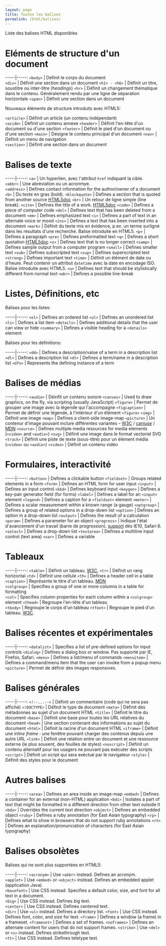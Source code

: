 ```yaml
---
layout: page
title: Toutes les balises
permalink: /html/balises/
---
```


Liste des balises HTML disponibles


Eléments de structure d'un document
===

-----|-----:
`<body>` | Définit le corps du document  
`<div>` | Définit une section dans un document
`<h1> - <h6>` | Définit un titre, soustitre ou inter-titre (*headings*)
`<hr>` | Définit un changement thématique dans le contenu. Généralement rendu par une ligne de séparation horizontale 
`<span>` | Définit une section dans un document

Nouveaux éléments de structure introduits avec HTML5:

`<article>` | Définit un article (un contenu indépendant)  
`<aside>` | Définit un contenu annexe 
`<header>` | Définit l'en-tête d'un document ou d'une section
`<footer>` | Définit le pied d'un document ou d'une section 
`<main>` | Désigne le contenu principal d'un document 
`<nav>` | Définit un menu de navigation  
`<section>` | Définit une section dans un document

Balises de texte
===

-----|-----:
`<a>` | Un hyperlien, avec l'attribut `href` indiquant la cible.  
`<abbr>` | Une abréviation ou un acronmye.  
`<address>` | Defines contact information for the author/owner of a document
`<b>` | Du texte en gras (bold).
`<blockquote>` | Defines a section that is quoted from another source [HTML5doc](http://html5doctor.com/cite-and-blockquote-reloaded/)
`<br>` | Un retour de ligne simple (line break).
`<cite>` | Defines the title of a work. [HTML5doc](http://html5doctor.com/cite-and-blockquote-reloaded/)
`<code>` | Defines a piece of computer code
`<del>` | Defines text that has been deleted from a document
`<em>` | Defines emphasized text 
`<i>` | Defines a part of text in an alternate voice or mood
`<ins>` | Defines a text that has been inserted into a document
`<mark>` | Définit du texte mis en évidence, p.ex. un terme surligné dans les résultats d'une recherche. Balise introduite en HTML5.
`<p>` | Defines a paragraph
`<pre>` | Defines preformatted text
`<q>` | Defines a short quotation [HTML5doc](http://html5doctor.com/cite-and-blockquote-reloaded/)
`<s>` | Defines text that is no longer correct
`<samp>` | Defines sample output from a computer program
`<small>` | Defines smaller text
`<sub>` | Defines subscripted text
`<sup>` | Defines superscripted text
`<strong>` | Defines important text
`<time>` | Définit un élément de date ou d'heure. Peut contenir un attribut `datetime` avec la date en encodage ISO. Balise introduite avec HTML5.
`<u>` | Defines text that should be stylistically different from normal text
`<wbr>` | Defines a possible line-break

Listes, Définitions, etc
===

Balises pour les listes:

-----|-----:
`<ol>` | Defines an ordered list
`<ul>` | Defines an unordered list
`<li>` | Defines a list item
`<details>` | Defines additional details that the user can view or hide
`<summary>` | Defines a visible heading for a `<details>` element

Balises pour les définitions:

-----|-----:
`<dd>` | Defines a description/value of a term in a description list
`<dl>` | Defines a description list
`<dt>` | Defines a term/name in a description list
`<dfn>` | Represents the defining instance of a term

Balises de médias
===

-----|-----:
`<audio>` | Déinfit un contenu sonore
`<canvas>` | Used to draw graphics, on the fly, via scripting (usually JavaScript)
`<figure>` | Permet de grouper une image avec la légende qui l'accompagne
`<figcaption>` | Permet de définir une légende, à l'intérieur d'un élément `<figure>`
`<img>` | Définit une image
`<map>` | Defines a client-side image-map
`<picture>` | Un contenur d'image pouvant inclure différentes variantes – [W3C](http://w3c.github.io/html/semantics-embedded-content.html#the-picture-element) / [caniuse](http://caniuse.com/#search=picture) / [MDN](https://developer.mozilla.org/fr/docs/Web/HTML/Element/picture)
`<source>` | Defines multiple media resources for media elements (`<video>` and `<audio>`)
`<svg>` | Définit une image dans le format vectoriel SVG
`<track>` | Définit une piste de texte (sous-titre) pour un élément média (`<video>` ou `<audio>`)
`<video>` | Définit un contenu vidéo

Formulaires, interactivité
===

-----|-----:
`<button>` | Defines a clickable button
`<fieldset>` | Groups related elements in a form
`<form>` | Defines an HTML form for user input
`<input>` | Defines an input control
`<kbd>` | Defines keyboard input
`<keygen>` | Defines a key-pair generator field (for forms)
`<label>` | Defines a label for an `<input>` element
`<legend>` | Defines a caption for a `<fieldset>` element
`<meter>` | Defines a scalar measurement within a known range (a gauge)
`<optgroup>` | Defines a group of related options in a drop-down list
`<option>` | Defines an option in a drop-down list
`<output>` | Defines the result of a calculation
`<param>` | Defines a parameter for an object
`<progress>` | Indique l'état d'avancement d'un travail (barre de progression). [support](http://caniuse.com/#feat=progress) dès IE10, Safari 6.
`<select>` | Defines a drop-down list
`<textarea>` | Defines a multiline input control (text area)
`<var>` | Defines a variable

Tableaux
===

-----|-----:
`<table>` | Définit un tableau. [W3C](https://www.w3.org/community/webed/wiki/HTML/Elements/table), 
`<tr>` | Définit un rang horizontal 
`<td>` | Définit une cellule 
`<th>` | Defines a header cell in a table  
`<caption>` | Représente le titre d'un tableau. [MDN](https://developer.mozilla.org/fr/docs/Web/HTML/Element/caption)  
 `<colgroup>` | Specifies a group of one or more columns in a table for formatting  
`<col>` | Specifies column properties for each column within a `<colgroup>` element 
`<thead>` | Regroupe l'en-tête d'un tableau  
`<tbody>` | Regroupe le corps d'un tableau
`<tfoot>` | Regroupe le pied d'un tableau. [W3C](https://www.w3.org/community/webed/wiki/HTML/Elements/tfoot). 

Balises récentes et expérimentales
===

-----|-----:
`<datalist>` | Specifies a list of pre-defined options for input controls
`<dialog>` | Defines a dialog box or window. Pas supporté par IE, Firefox, Safari.
`<menu>` | Defines a list/menu of commands
`<menuitem>` | Defines a command/menu item that the user can invoke from a popup menu
 `<picture>` | Permet de définir des images responsives.

Balises générales
===

-----|-----:
`<!--...-->` | Définit un commentaire (code qui ne sera pas affiché)
`<!DOCTYPE>` | Définit le type de document
`<meta>` | Définit des métadonnes au sujet d'un document HTML
`<title>` | Définit le titre du document
`<base>` | Définit une base pour toutes les URL relatives du document
`<head>` | Une section contenant des informations au sujet du document
`<html>` | Définit la racine d'un document HTML
`<iframe>` | Définit une *inline frame* : une fenêtre pouvant charger des contenus depuis une autre URL
`<link>` | Définit une relation entre un document et une ressource externe (le plus souvent, des feuilles de styles)
`<noscript>` | Définit un contenu alternatif pour les usagers ne pouvant pas exécuter des scripts
`<script>` | Définit un script qui sera exéctué par le navigateur
`<style>` | Définit des styles pour le document 


Autres balises
===

-----|-----:
`<area>` | Defines an area inside an image-map
`<embed>` | Defines a container for an external (non-HTML) application
`<bdi>` | Isolates a part of text that might be formatted in a different direction from other text outside it
`<bdo>` | Overrides the current text direction
`<object>` | Defines an embedded object
`<ruby>` | Defines a ruby annotation (for East Asian typography)
`<rp>` | Defines what to show in browsers that do not support ruby annotations
`<rt>` | Defines an explanation/pronunciation of characters (for East Asian typography)

Balises obsolètes
===

Balises qui ne sont plus supportées en HTML5:

-----|-----:
`<acronym>` | Use `<abbr>` instead. Defines an acronym.  
`<applet>` | Use `<embed>` or `<object>` instead. Defines an embedded applet (application Java).  
`<basefont>` | Use CSS instead. Specifies a default color, size, and font for all text in a document.  
`<big>` | Use CSS instead. Defines big text.  
`<center>` | Use CSS instead. Defines centered text.  
`<dir>` | Use `<ul>` instead. Defines a directory list. 
`<font>` | Use CSS instead. Defines font, color, and size for text.
`<frame>` | Defines a window (a frame) in a frameset.
`<frameset>` | Defines a set of frames.
`<noframes>` | Defines an alternate content for users that do not support frames. 
`<strike>` | Use `<del>` or `<s>` instead. Defines strikethrough text.  
`<tt>` | Use CSS instead. Defines teletype text.



